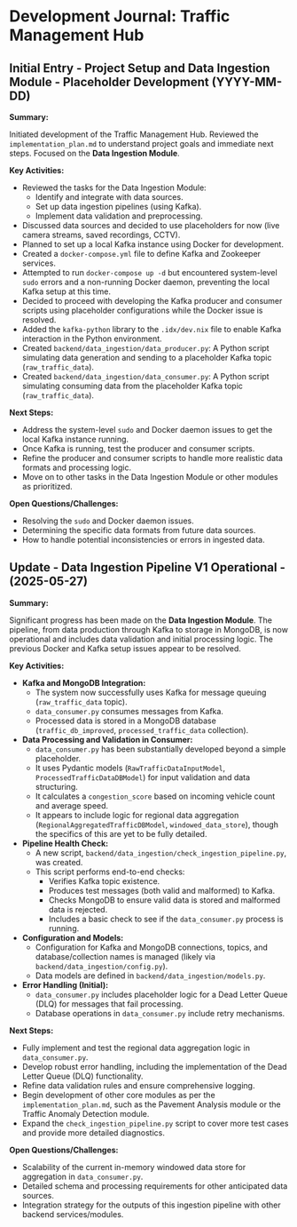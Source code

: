 # Development Journal: Traffic Management Hub

## Initial Entry - Project Setup and Data Ingestion Module - Placeholder Development (YYYY-MM-DD)

**Summary:**

Initiated development of the Traffic Management Hub. Reviewed the `implementation_plan.md` to understand project goals and immediate next steps. Focused on the **Data Ingestion Module**.

**Key Activities:**

*   Reviewed the tasks for the Data Ingestion Module:
    *   Identify and integrate with data sources.
    *   Set up data ingestion pipelines (using Kafka).
    *   Implement data validation and preprocessing.
*   Discussed data sources and decided to use placeholders for now (live camera streams, saved recordings, CCTV).
*   Planned to set up a local Kafka instance using Docker for development.
*   Created a `docker-compose.yml` file to define Kafka and Zookeeper services.
*   Attempted to run `docker-compose up -d` but encountered system-level `sudo` errors and a non-running Docker daemon, preventing the local Kafka setup at this time.
*   Decided to proceed with developing the Kafka producer and consumer scripts using placeholder configurations while the Docker issue is resolved.
*   Added the `kafka-python` library to the `.idx/dev.nix` file to enable Kafka interaction in the Python environment.
*   Created `backend/data_ingestion/data_producer.py`: A Python script simulating data generation and sending to a placeholder Kafka topic (`raw_traffic_data`).
*   Created `backend/data_ingestion/data_consumer.py`: A Python script simulating consuming data from the placeholder Kafka topic (`raw_traffic_data`).

**Next Steps:**

*   Address the system-level `sudo` and Docker daemon issues to get the local Kafka instance running.
*   Once Kafka is running, test the producer and consumer scripts.
*   Refine the producer and consumer scripts to handle more realistic data formats and processing logic.
*   Move on to other tasks in the Data Ingestion Module or other modules as prioritized.

**Open Questions/Challenges:**

*   Resolving the `sudo` and Docker daemon issues.
*   Determining the specific data formats from future data sources.
*   How to handle potential inconsistencies or errors in ingested data.

## Update - Data Ingestion Pipeline V1 Operational - (2025-05-27)

**Summary:**

Significant progress has been made on the **Data Ingestion Module**. The pipeline, from data production through Kafka to storage in MongoDB, is now operational and includes data validation and initial processing logic. The previous Docker and Kafka setup issues appear to be resolved.

**Key Activities:**

*   **Kafka and MongoDB Integration:**
    *   The system now successfully uses Kafka for message queuing (`raw_traffic_data` topic).
    *   `data_consumer.py` consumes messages from Kafka.
    *   Processed data is stored in a MongoDB database (`traffic_db_improved`, `processed_traffic_data` collection).
*   **Data Processing and Validation in Consumer:**
    *   `data_consumer.py` has been substantially developed beyond a simple placeholder.
    *   It uses Pydantic models (`RawTrafficDataInputModel`, `ProcessedTrafficDataDBModel`) for input validation and data structuring.
    *   It calculates a `congestion_score` based on incoming vehicle count and average speed.
    *   It appears to include logic for regional data aggregation (`RegionalAggregatedTrafficDBModel`, `windowed_data_store`), though the specifics of this are yet to be fully detailed.
*   **Pipeline Health Check:**
    *   A new script, `backend/data_ingestion/check_ingestion_pipeline.py`, was created.
    *   This script performs end-to-end checks:
        *   Verifies Kafka topic existence.
        *   Produces test messages (both valid and malformed) to Kafka.
        *   Checks MongoDB to ensure valid data is stored and malformed data is rejected.
        *   Includes a basic check to see if the `data_consumer.py` process is running.
*   **Configuration and Models:**
    *   Configuration for Kafka and MongoDB connections, topics, and database/collection names is managed (likely via `backend/data_ingestion/config.py`).
    *   Data models are defined in `backend/data_ingestion/models.py`.
*   **Error Handling (Initial):**
    *   `data_consumer.py` includes placeholder logic for a Dead Letter Queue (DLQ) for messages that fail processing.
    *   Database operations in `data_consumer.py` include retry mechanisms.

**Next Steps:**

*   Fully implement and test the regional data aggregation logic in `data_consumer.py`.
*   Develop robust error handling, including the implementation of the Dead Letter Queue (DLQ) functionality.
*   Refine data validation rules and ensure comprehensive logging.
*   Begin development of other core modules as per the `implementation_plan.md`, such as the Pavement Analysis module or the Traffic Anomaly Detection module.
*   Expand the `check_ingestion_pipeline.py` script to cover more test cases and provide more detailed diagnostics.

**Open Questions/Challenges:**

*   Scalability of the current in-memory windowed data store for aggregation in `data_consumer.py`.
*   Detailed schema and processing requirements for other anticipated data sources.
*   Integration strategy for the outputs of this ingestion pipeline with other backend services/modules.